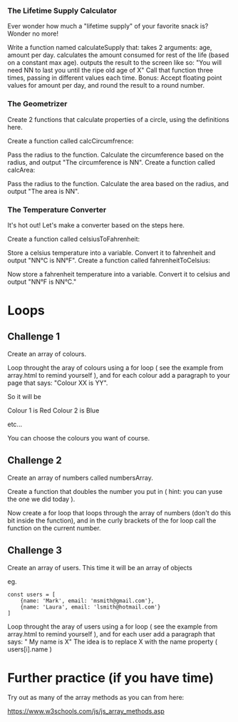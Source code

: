### The Lifetime Supply Calculator

Ever wonder how much a "lifetime supply" of your favorite snack is? Wonder no more!

Write a function named calculateSupply that:
takes 2 arguments: age, amount per day.
calculates the amount consumed for rest of the life (based on a constant max age).
outputs the result to the screen like so: "You will need NN to last you until the ripe old age of X"
Call that function three times, passing in different values each time.
Bonus: Accept floating point values for amount per day, and round the result to a round number.

### The Geometrizer
Create 2 functions that calculate properties of a circle, using the definitions here.

Create a function called calcCircumfrence:

Pass the radius to the function.
Calculate the circumference based on the radius, and output "The circumference is NN".
Create a function called calcArea:

Pass the radius to the function.
Calculate the area based on the radius, and output "The area is NN".


### The Temperature Converter

It's hot out! Let's make a converter based on the steps here.

Create a function called celsiusToFahrenheit:

Store a celsius temperature into a variable.
Convert it to fahrenheit and output "NN°C is NN°F".
Create a function called fahrenheitToCelsius:

Now store a fahrenheit temperature into a variable.
Convert it to celsius and output "NN°F is NN°C."


# Loops

## Challenge 1
Create an array of colours.

Loop throught the aray of colours using a for loop ( see the example from array.html to remind yourself ), and for each colour add a paragraph to your page that says: "Colour XX is YY".

So it will be

Colour 1 is Red
Colour 2 is Blue

etc...

You can choose the colours you want of course.

## Challenge 2
Create an array of numbers called numbersArray.

Create a function that doubles the number you put in ( hint: you can yuse the one we did today ).

Now create a for loop that loops through the array of numbers (don't do this bit inside the function), and in the curly brackets of the for loop call the function on the current number. 

## Challenge 3
Create an array of users. This time it will be an array of objects

eg. 
```
const users = [
    {name: 'Mark', email: 'msmith@gmail.com'},
    {name: 'Laura', email: 'lsmith@hotmail.com'}
]
```

Loop throught the aray of users using a for loop ( see the example from array.html to remind yourself ), and for each user add a paragraph that says: " My name is X" The idea is to replace X with the name property (   users[i].name   )

# Further practice (if you have time)

Try out as many of the array methods as you can from here:

https://www.w3schools.com/js/js_array_methods.asp

